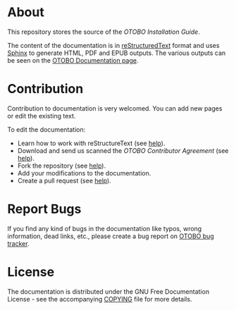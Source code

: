 About
=====

This repository stores the source of the _OTOBO Installation Guide_.

The content of the documentation is in [reStructuredText](https://en.wikipedia.org/wiki/ReStructuredText) format and uses [Sphinx](https://www.sphinx-doc.org) to generate HTML, PDF and EPUB outputs. The various outputs can be seen on the [OTOBO Documentation page](https://doc.otobo.de/).


Contribution
============

Contribution to documentation is very welcomed. You can add new pages or edit the existing text.

To edit the documentation:

* Learn how to work with reStructureText (see [help](http://docutils.sourceforge.net/rst.html)).
* Download and send us scanned the *OTOBO Contributor Agreement* (see [help](https://doc.otobo.de/)).
* Fork the repository (see [help](https://help.github.com/articles/fork-a-repo/)).
* Add your modifications to the documentation.
* Create a pull request (see [help](https://help.github.com/articles/creating-a-pull-request-from-a-fork/)).

Report Bugs
===========

If you find any kind of bugs in the documentation like typos, wrong information, dead links, etc., please create a bug report on [OTOBO bug tracker](https://bugs.otobo.org/).


License
=======

The documentation is distributed under the GNU Free Documentation License - see the accompanying [COPYING](COPYING) file for more details.
